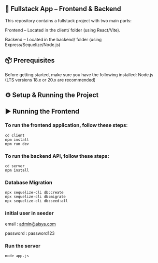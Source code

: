 ## 🚀 Fullstack App – Frontend & Backend

This repository contains a fullstack project with two main parts:

Frontend – Located in the client/ folder (using React/Vite).

Backend – Located in the backend/ folder (using Express/Sequelize/Node.js)

## 📦 Prerequisites

Before getting started, make sure you have the following installed:
Node.js (LTS versions 18.x or 20.x are recommended)

## ⚙️ Setup & Running the Project

## ▶️ Running the Frontend

### To run the frontend application, follow these steps:
    
    cd client
    npm install
    npm run dev

### To run the backend API, follow these steps:
    
    cd server
    npm install

### Database Migration

    npx sequelize-cli db:create 
    npx sequelize-cli db:migrate 
    npx sequelize-cli db:seed:all 

### initial user in seeder

email    : admin@aisya.com

password : password123

### Run the server
    
    node app.js
